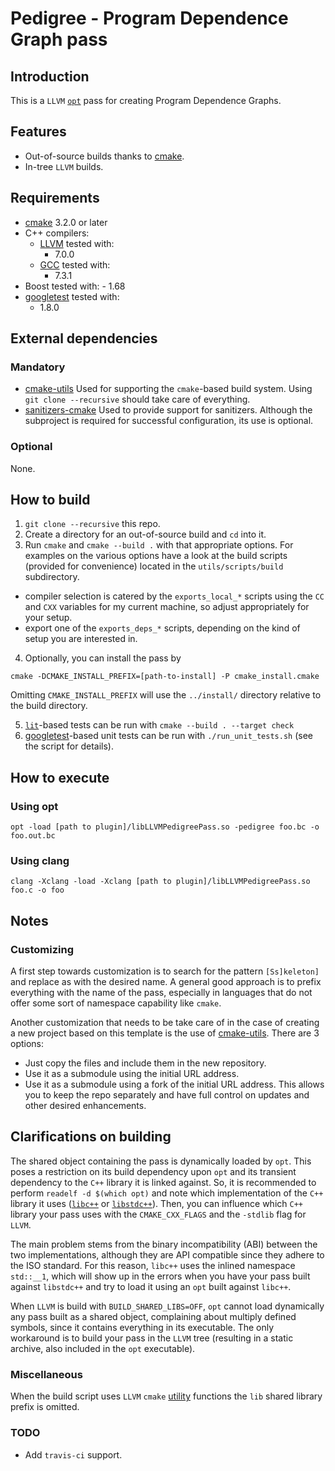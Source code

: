 # Pedigree - Program Dependence Graph pass

## Introduction

This is a `LLVM` [`opt`][1] pass for creating Program Dependence Graphs.

## Features

-   Out-of-source builds thanks to [cmake][2].
-   In-tree `LLVM` builds.

## Requirements

-   [cmake][2] 3.2.0 or later
-   C++ compilers:
    -   [LLVM][3]
      tested with:
        -   7.0.0
    -   [GCC][4]
      tested with:
        -   7.3.1
-   Boost
      tested with:
        -   1.68
-   [googletest][6]
  tested with:
    -   1.8.0

## External dependencies

### Mandatory

-   [cmake-utils][9]
  Used for supporting the `cmake`-based build system. Using `git clone --recursive` should take care of everything.
-   [sanitizers-cmake][12]
  Used to provide support for sanitizers. Although the subproject is required for successful configuration, its use is
  optional.

### Optional

None.

## How to build

1.  `git clone --recursive` this repo.
2.  Create a directory for an out-of-source build and `cd` into it.
3.  Run `cmake` and `cmake --build .` with that appropriate options.
For examples on the various options have a look at the build scripts (provided for convenience) located in the
`utils/scripts/build` subdirectory.

-   compiler selection is catered by the `exports_local_*` scripts using the `CC` and `CXX` variables for my current
  machine, so adjust appropriately for your setup.
-   export one of the `exports_deps_*` scripts, depending on the kind of setup you are interested in.

  4.  Optionally, you can install the pass by

  `cmake -DCMAKE_INSTALL_PREFIX=[path-to-install] -P cmake_install.cmake`

  Omitting `CMAKE_INSTALL_PREFIX` will use the `../install/` directory relative to the build directory.

  5.  [`lit`][7]-based tests can be run with `cmake --build . --target check`
  6.  [googletest][6]-based unit tests can be run with `./run_unit_tests.sh` (see the script for details).

## How to execute

### Using opt

`opt -load [path to plugin]/libLLVMPedigreePass.so -pedigree foo.bc -o foo.out.bc`

### Using clang

`clang -Xclang -load -Xclang [path to plugin]/libLLVMPedigreePass.so foo.c -o foo`

## Notes

### Customizing

A first step towards customization is to search for the pattern `[Ss]keleton]` and replace as with the desired name. A
general good approach is to prefix everything with the name of the pass, especially in languages that do not offer some
sort of namespace capability like `cmake`.

Another customization that needs to be take care of in the case of creating a new project based on this template is the
use of [cmake-utils][9]. There are 3 options:

-   Just copy the files and include them in the new repository.
-   Use it as a submodule using the initial URL address.
-   Use it as a submodule using a fork of the initial URL address. This allows you to keep the repo separately and have
  full control on updates and other desired enhancements.

## Clarifications on building

The shared object containing the pass is dynamically loaded by `opt`. This poses a restriction on its build dependency
upon `opt` and its transient dependency to the `C++` library it is linked against. So, it is recommended to perform
`readelf -d $(which opt)` and note which implementation of the `C++` library it uses
([`libc++`][10] or [`libstdc++`][11]). Then, you can influence which `C++` library your pass uses with the
`CMAKE_CXX_FLAGS` and the `-stdlib` flag for `LLVM`.

The main problem stems from the binary incompatibility (ABI) between the two implementations, although they are API
compatible since they adhere to the ISO standard. For this reason, `libc++` uses the inlined namespace `std::__1`, which
will show up in the errors when you have your pass built against `libstdc++` and try to load it using an `opt` built
against `libc++`.

When `LLVM` is build with `BUILD_SHARED_LIBS=OFF`, `opt` cannot load dynamically any pass built as a shared object,
complaining about multiply defined symbols, since it contains everything in its executable. The only workaround is to
build your pass in the `LLVM` tree (resulting in a static archive, also included in the `opt` executable).

### Miscellaneous

When the build script uses `LLVM` `cmake` [utility][8] functions the `lib` shared library prefix is omitted.

### TODO

-   Add `travis-ci` support.

  [1]: http://llvm.org/docs/WritingAnLLVMPass.html

  [2]: https://cmake.org

  [3]: http://www.llvm.org

  [4]: https://gcc.gnu.org

  [6]: https://github.com/google/googletest

  [7]: https://llvm.org/docs/CommandGuide/lit.html

  [8]: http://llvm.org/docs/CMake.html#cmake-out-of-source-pass

  [9]: https://github.com/compor/cmake-utils

  [10]: https://libcxx.llvm.org/docs/

  [11]: https://gcc.gnu.org/wiki/Libstdc++

  [12]: https://github.com/arsenm/sanitizers-cmake
